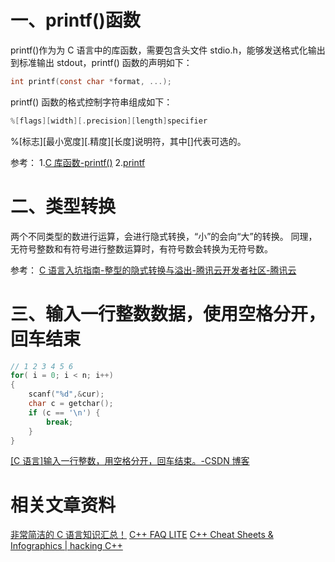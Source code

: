 # 一、printf()函数

printf()作为为 C 语言中的库函数，需要包含头文件 stdio.h，能够发送格式化输出到标准输出 stdout，printf() 函数的声明如下：

```c
int printf(const char *format, ...);
```

printf() 函数的格式控制字符串组成如下：

```c
%[flags][width][.precision][length]specifier
```

%[标志][最小宽度][.精度][长度]说明符，其中[]代表可选的。

参考： 1.[C 库函数-printf()](https://mp.weixin.qq.com/s/Sc9uW9aWrAfc2LJ1WSdjuQ) 2.[printf](https://cplusplus.com/reference/cstdio/printf/)

# 二、类型转换

两个不同类型的数进行运算，会进行隐式转换，“小”的会向“大”的转换。
同理，无符号整数和有符号进行整数运算时，有符号数会转换为无符号数。

参考：
[C 语言入坑指南-整型的隐式转换与溢出-腾讯云开发者社区-腾讯云](https://cloud.tencent.com/developer/article/1497319)

# 三、输入一行整数数据，使用空格分开，回车结束

```cpp
// 1 2 3 4 5 6
for( i = 0; i < n; i++)
{
	scanf("%d",&cur);
	char c = getchar();
	if (c == '\n') {
		break;
	}
}
```

[\[C 语言\]输入一行整数，用空格分开，回车结束。-CSDN 博客](https://blog.csdn.net/weixin_30546933/article/details/96404738)

# 相关文章资料

[非常简洁的 C 语言知识汇总！](https://mp.weixin.qq.com/s/ZRnmkYE5ubg36JA6P5kvXA)
[C++ FAQ LITE](https://www.sunistudio.com/cppfaq/)
[C++ Cheat Sheets & Infographics | hacking C++](https://hackingcpp.com/cpp/cheat_sheets.html)
